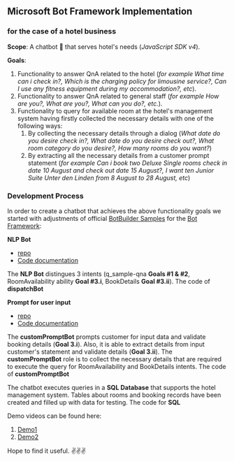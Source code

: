 ## Microsoft Bot Framework Implementation
### for the case of a hotel business

**Scope**: A chatbot 🤖 that serves hotel's needs (_JavaScript SDK v4_).

**Goals**: 
1. Functionality to answer QnA related to the hotel (_for example What time can i check in?, Which is the charging policy for limousine service?, Can I use any fitness equipment during my accommodation?, etc_).
1. Functionality to answer QnA related to general staff (_for example How are you?, What are you?, What can you do?, etc._).
1. Functionality to query for available room at the hotel's management system having firstly collected the necessary details with one of the following ways:
	1. By collecting the necessary details through a dialog (_What date do you desire check in?, What date do you desire check out?, What room category do you desire?, How many rooms do you want?_)
	1. By extracting all the necessary details from a customer prompt statement (_for example Can i book two Deluxe Single rooms check in date 10 August and check out date 15 August?, I want ten Junior Suite Unter den Linden from 8 August to 28 August, etc_) 

### Development Process

In order to create a chatbot that achieves the above functionality goals we started with adjustments of official [BotBuilder Samples](https://github.com/microsoft/BotBuilder-Samples/tree/main/samples/javascript_nodejs) for the [Bot Framework](https://docs.microsoft.com/en-us/azure/bot-service/index-bf-sdk?view=azure-bot-service-4.0):

**NLP Bot** 
- [repo](https://github.com/microsoft/BotBuilder-Samples/tree/main/samples/javascript_nodejs/14.nlp-with-orchestrator)
- [Code documentation](https://docs.microsoft.com/en-us/azure/bot-service/bot-builder-tutorial-dispatch?view=azure-bot-service-4.0&tabs=js)

The **NLP Bot** distingues 3 intents (q_sample-qna **Goals #1 & #2**, RoomAvailability ability **Goal #3.i**, BookDetails **Goal #3.ii**).
The code of **dispatchBot**

**Prompt for user input**
- [repo](https://github.com/microsoft/BotBuilder-Samples/tree/main/samples/javascript_nodejs/44.prompt-for-user-input)
- [Code documentation](https://docs.microsoft.com/en-us/azure/bot-service/bot-builder-primitive-prompts?view=azure-bot-service-4.0&tabs=javascript)

The **customPromptBot** prompts customer for input data and validate booking details (**Goal 3.i**). Also, it is able to extract details from input customer's statement and validate details (**Goal 3.ii**). The **customPromptBot** role is to collect the necessary details that are required to execute the query for RoomAvailability and BookDetails intents. 
The code of **customPromptBot**

The chatbot executes queries in a **SQL Database** that supports the hotel management system. Tables about rooms and booking records have been created and filled up with data for testing.
The code for **SQL**

Demo videos can be found here:
1. [Demo1](https://www.youtube.com/watch?v=Q6BJMb451XA&t=24s&ab_channel=EvangelosPoulios)
2. [Demo2](https://www.youtube.com/watch?v=mSbOivHpEdY&ab_channel=EvangelosPoulios)

Hope to find it useful.
✌️✌️✌️

